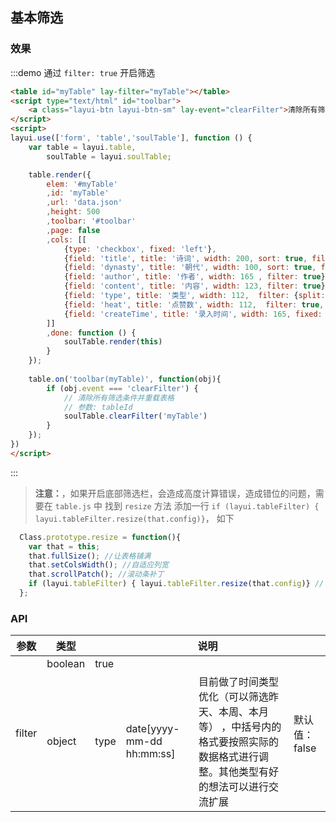 ## 基本筛选

### 效果
:::demo 通过 `filter: true` 开启筛选
```html
<table id="myTable" lay-filter="myTable"></table>
<script type="text/html" id="toolbar">
    <a class="layui-btn layui-btn-sm" lay-event="clearFilter">清除所有筛选条件</a>
</script>
<script>
layui.use(['form', 'table','soulTable'], function () {
    var table = layui.table,
        soulTable = layui.soulTable;

    table.render({
        elem: '#myTable'
        ,id: 'myTable'
        ,url: 'data.json'
        ,height: 500
        ,toolbar: '#toolbar'
        ,page: false
        ,cols: [[
            {type: 'checkbox', fixed: 'left'},
            {field: 'title', title: '诗词', width: 200, sort: true, filter: true},
            {field: 'dynasty', title: '朝代', width: 100, sort: true, filter: true},
            {field: 'author', title: '作者', width: 165 , filter: true},
            {field: 'content', title: '内容', width: 123, filter: true},
            {field: 'type', title: '类型', width: 112,  filter: {split:','}, sort:true},
            {field: 'heat', title: '点赞数', width: 112,  filter: true, fixed: 'right', sort:true, excel:{cellType: 'n'}},
            {field: 'createTime', title: '录入时间', width: 165, fixed: 'right', filter: {type: 'date[yyyy-MM-dd HH:mm:ss]'}, sort:true},
        ]]
        ,done: function () {
            soulTable.render(this)
        }
    });
    
    table.on('toolbar(myTable)', function(obj){
        if (obj.event === 'clearFilter') {
            // 清除所有筛选条件并重载表格
            // 参数: tableId
            soulTable.clearFilter('myTable')
        }
    });
})
</script>
```
:::
>**注意：**，如果开启底部筛选栏，会造成高度计算错误，造成错位的问题，需要在 `table.js` 中 找到 `resize` 方法
>添加一行 `if (layui.tableFilter) { layui.tableFilter.resize(that.config)}`， 如下
```js
  Class.prototype.resize = function(){
    var that = this;
    that.fullSize(); //让表格铺满
    that.setColsWidth(); //自适应列宽
    that.scrollPatch(); //滚动条补丁
    if (layui.tableFilter) { layui.tableFilter.resize(that.config)} // 这是要添加的那一行
  };
```
### API
<table class="el-table el-table--border"><thead><tr><th>参数</th><th>类型</th><th colspan=4>说明</th></tr></thead><tbody><tr><td rowspan="2">filter</td><td>boolean</td><td colspan="3">true</td><td rowspan=2>默认值：false</td></tr><tr><td>object</td><td>type</td><td>date[yyyy-mm-dd hh:mm:ss]</td><td>目前做了时间类型优化（可以筛选昨天、本周、本月等） ，中括号内的格式要按照实际的数据格式进行调整。其他类型有好的想法可以进行交流扩展</td></tr></tbody></table>

